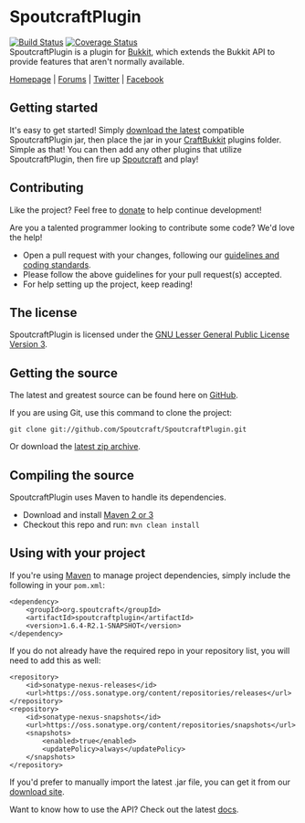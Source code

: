 SpoutcraftPlugin
================
[![Build Status](https://travis-ci.org/Spoutcraft/SpoutcraftPlugin.png?branch=master)](https://travis-ci.org/Spoutcraft/SpoutcraftPlugin) [![Coverage Status](https://coveralls.io/repos/Spoutcraft/SpoutcraftPlugin/badge.png)](https://coveralls.io/r/Spoutcraft/SpoutcraftPlugin)  
SpoutcraftPlugin is a plugin for [Bukkit](http://www.bukkit.org), which extends the Bukkit API to provide features that aren't normally available. 

[Homepage] | [Forums] | [Twitter] | [Facebook]

## Getting started
It's easy to get started! Simply [download the latest][Download] compatible SpoutcraftPlugin jar, then place the jar in your [CraftBukkit](http://dl.bukkit.org) plugins folder. Simple as that! You can then add any other plugins that utilize SpoutcraftPlugin, then fire up [Spoutcraft](https://github.com/Spoutcraft/Spoutcraft) and play!

## Contributing
Like the project? Feel free to [donate] to help continue development!

Are you a talented programmer looking to contribute some code? We'd love the help!
* Open a pull request with your changes, following our [guidelines and coding standards](CONTRIBUTING.md).
* Please follow the above guidelines for your pull request(s) accepted.
* For help setting up the project, keep reading!

## The license
SpoutcraftPlugin is licensed under the [GNU Lesser General Public License Version 3][License].

## Getting the source
The latest and greatest source can be found here on [GitHub][Source].

If you are using Git, use this command to clone the project:

    git clone git://github.com/Spoutcraft/SpoutcraftPlugin.git

Or download the [latest zip archive][Source Download].

## Compiling the source
SpoutcraftPlugin uses Maven to handle its dependencies.

* Download and install [Maven 2 or 3](http://maven.apache.org/download.html)  
* Checkout this repo and run: `mvn clean install`

## Using with your project
If you're using [Maven](http://maven.apache.org/download.html) to manage project dependencies, simply include the following in your `pom.xml`:

    <dependency>
        <groupId>org.spoutcraft</groupId>
        <artifactId>spoutcraftplugin</artifactId>
        <version>1.6.4-R2.1-SNAPSHOT</version>
    </dependency>

If you do not already have the required repo in your repository list, you will need to add this as well:

    <repository>
        <id>sonatype-nexus-releases</id>
        <url>https://oss.sonatype.org/content/repositories/releases</url>
    </repository>
    <repository>
        <id>sonatype-nexus-snapshots</id>
        <url>https://oss.sonatype.org/content/repositories/snapshots</url>
        <snapshots>
            <enabled>true</enabled>
            <updatePolicy>always</updatePolicy>
        </snapshots>
    </repository>

If you'd prefer to manually import the latest .jar file, you can get it from our [download site][Download].

Want to know how to use the API? Check out the latest [docs][Docs].

[Homepage]: http://spoutcraft.org/
[Forums]: http://spoutcraft.org/forums/
[License]: http://www.gnu.org/licenses/lgpl.html
[Source]: https://github.com/Spoutcraft/SpoutcraftPlugin
[Download]: http://spoutcraft.org/download/
[Source Download]: https://github.com/Spoutcraft/SpoutcraftPlugin/archive/master.zip
[Docs]: https://spoutcraft.github.com
[Issues]: http://spoutcraft.org/issues/
[Twitter]: https://twitter.com/Spoutcraft
[Facebook]: http://www.facebook.com/pages/Spoutcraft/351909024946422
[Donate]: http://spoutcraft.org/donate/
